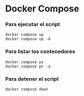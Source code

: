 # Docker Compose

### Para ejecutar el script

```
docker compose up
docker compose up -d
```

### Para listar los contenedores

```
docker compose ps
docker compose ps -a
```

### Para detener el script

```
docker compose down
```
